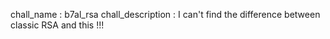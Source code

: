 chall_name : b7al_rsa
chall_description : I can't find the difference between classic RSA and this !!!